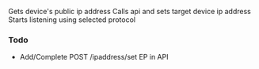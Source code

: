 Gets device's public ip address
Calls api and sets target device ip address
Starts listening using selected protocol

### Todo
- Add/Complete POST /ipaddress/set EP in API
